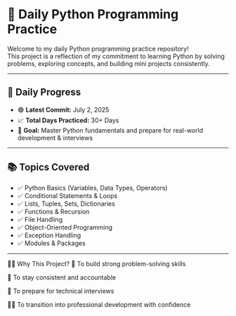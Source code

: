 # 🐍 Daily Python Programming Practice

Welcome to my daily Python programming practice repository!  
This project is a reflection of my commitment to learning Python by solving problems, exploring concepts, and building mini projects consistently.

---

## 📅 Daily Progress

- 🟢 **Latest Commit:** July 2, 2025  
- 📈 **Total Days Practiced:** 30+ Days  
- 🚀 **Goal:** Master Python fundamentals and prepare for real-world development & interviews

---

## 📚 Topics Covered

- ✅ Python Basics (Variables, Data Types, Operators)
- ✅ Conditional Statements & Loops
- ✅ Lists, Tuples, Sets, Dictionaries
- ✅ Functions & Recursion
- ✅ File Handling
- ✅ Object-Oriented Programming
- ✅ Exception Handling
- ✅ Modules & Packages


---

🙋‍♂️ Why This Project?
🧠 To build strong problem-solving skills

💪 To stay consistent and accountable

🧰 To prepare for technical interviews

👨‍💻 To transition into professional development with confidence


